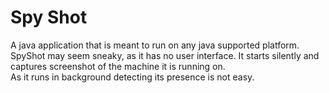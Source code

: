 # Spy Shot
A java application that is meant to run on any java supported platform. SpyShot may seem sneaky, as it has no user interface. It starts silently and captures screenshot of the machine it is running on.  
As it runs in background detecting its presence is not easy. 
